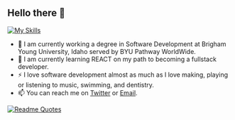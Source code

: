 ## Hello there 👋

[![My Skills](https://skillicons.dev/icons?i=js,html,css,py,django,bootstrap,cs,git,github,mysql)](https://skillicons.dev)
- 🔭 I am currently working a degree in Software Development at Brigham Young University, Idaho served by BYU Pathway WorldWide.
- 📖 I am currently learning REACT on my path to becoming a fullstack developer.
- ⚡ I love software development almost as much as I love making, playing or listening to music, swimming, and dentistry.
- 📫 You can reach me on [Twitter](https://x.com/godwinbasseyjr?s=21) or [Email](godwinobibassey@gmail.com).

[![Readme Quotes](https://quotes-github-readme.vercel.app/api?type=horizontal&theme=algolia&quote=...education%20is%20not%20merely%20a%20good%20idea,%20it%20is%20a%20commandment&author=President%20Dieter%20F.%20Uchtdorf)](https://github.com/piyushsuthar/github-readme-quotes)
